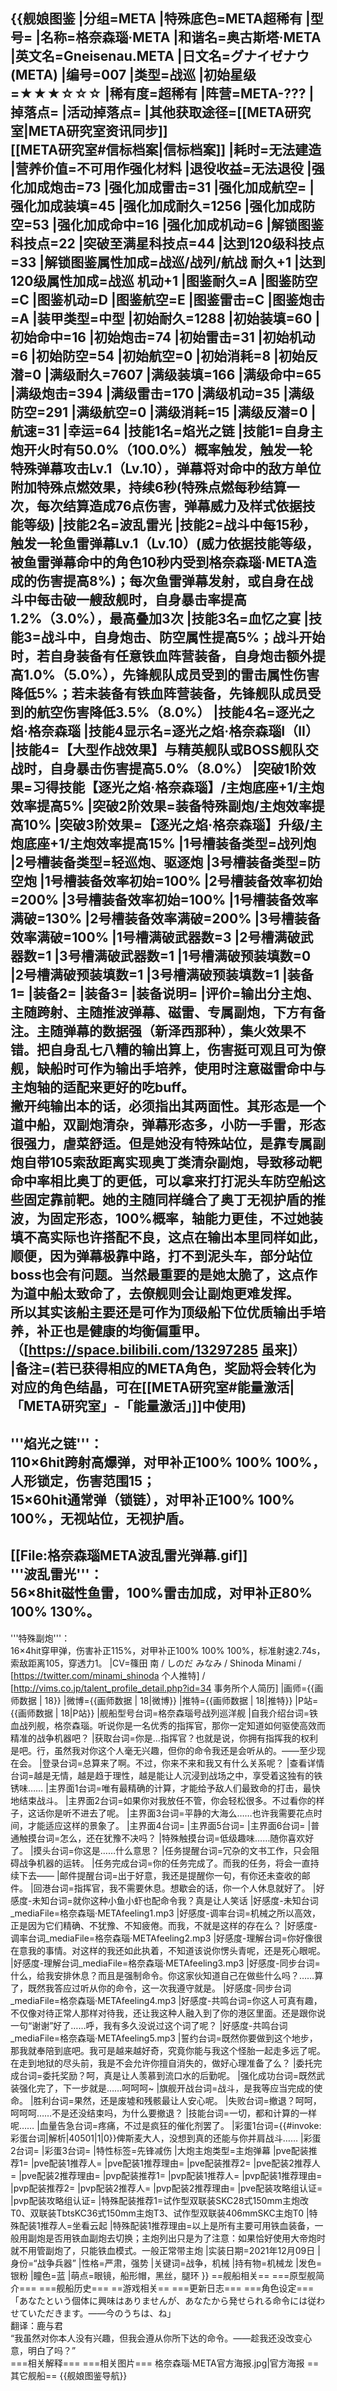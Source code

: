 {{舰娘图鉴
|分组=META
|特殊底色=META超稀有
|型号=
|名称=格奈森瑙·META
|和谐名=奥古斯塔·META
|英文名=Gneisenau.META
|日文名=グナイゼナウ(META)
|编号=007
|类型=战巡
|初始星级=★★★☆☆☆
|稀有度=超稀有
|阵营=META-???
|掉落点=
|活动掉落点=
|其他获取途径=[[META研究室|META研究室资讯同步]]<br>[[META研究室#信标档案|信标档案]]
|耗时=无法建造
|营养价值=不可用作强化材料
|退役收益=无法退役
|强化加成炮击=73
|强化加成雷击=31
|强化加成航空=
|强化加成装填=45
|强化加成耐久=1256
|强化加成防空=53
|强化加成命中=16
|强化加成机动=6
|解锁图鉴科技点=22
|突破至满星科技点=44
|达到120级科技点=33
|解锁图鉴属性加成=战巡/战列/航战 耐久+1
|达到120级属性加成=战巡 机动+1
|图鉴耐久=A
|图鉴防空=C
|图鉴机动=D
|图鉴航空=E
|图鉴雷击=C
|图鉴炮击=A
|装甲类型=中型
|初始耐久=1288
|初始装填=60
|初始命中=16
|初始炮击=74
|初始雷击=31
|初始机动=6
|初始防空=54
|初始航空=0
|初始消耗=8
|初始反潜=0
|满级耐久=7607
|满级装填=166
|满级命中=65
|满级炮击=394
|满级雷击=170
|满级机动=35
|满级防空=291
|满级航空=0
|满级消耗=15
|满级反潜=0
|航速=31
|幸运=64
|技能1名=焰光之链
|技能1=自身主炮开火时有50.0%（100.0%）概率触发，触发一轮特殊弹幕攻击Lv.1（Lv.10），弹幕将对命中的敌方单位附加特殊点燃效果，持续6秒(特殊点燃每秒结算一次，每次结算造成76点伤害，弹幕威力及样式依据技能等级)
|技能2名=波乱雷光
|技能2=战斗中每15秒，触发一轮鱼雷弹幕Lv.1（Lv.10）(威力依据技能等级，被鱼雷弹幕命中的角色10秒内受到格奈森瑙·META造成的伤害提高8%)；每次鱼雷弹幕发射，或自身在战斗中每击破一艘敌舰时，自身暴击率提高1.2%（3.0%），最高叠加3次
|技能3名=血忆之宴
|技能3=战斗中，自身炮击、防空属性提高5%；战斗开始时，若自身装备有任意铁血阵营装备，自身炮击额外提高1.0%（5.0%），先锋舰队成员受到的雷击属性伤害降低5%；若未装备有铁血阵营装备，先锋舰队成员受到的航空伤害降低3.5%（8.0%）
|技能4名=逐光之焰·格奈森瑙
|技能4显示名=逐光之焰·格奈森瑙I（II）
|技能4=【大型作战效果】与精英舰队或BOSS舰队交战时，自身暴击伤害提高5.0%（8.0%）
|突破1阶效果=习得技能【逐光之焰·格奈森瑙】/主炮底座+1/主炮效率提高5%
|突破2阶效果=装备特殊副炮/主炮效率提高10%
|突破3阶效果=【逐光之焰·格奈森瑙】升级/主炮底座+1/主炮效率提高15%
|1号槽装备类型=战列炮
|2号槽装备类型=轻巡炮、驱逐炮
|3号槽装备类型=防空炮
|1号槽装备效率初始=100%
|2号槽装备效率初始=200%
|3号槽装备效率初始=100%
|1号槽装备效率满破=130%
|2号槽装备效率满破=200%
|3号槽装备效率满破=100%
|1号槽满破武器数=3
|2号槽满破武器数=1
|3号槽满破武器数=1
|1号槽满破预装填数=0
|2号槽满破预装填数=1
|3号槽满破预装填数=1
|装备1=
|装备2=
|装备3=
|装备说明=
|评价=输出分主炮、主随跨射、主随推波弹幕、磁雷、专属副炮，下方有备注。主随弹幕的数据强（新泽西那种），集火效果不错。把自身乱七八糟的输出算上，伤害挺可观且可为僚舰，缺船时可作为输出手培养，使用时注意磁雷命中与主炮轴的适配来更好的吃buff。<br>
撇开纯输出本的话，必须指出其两面性。其形态是一个道中船，双副炮清杂，弹幕形态多，小防一手雷，形态很强力，虐菜舒适。但是她没有特殊站位，是靠专属副炮自带105索敌距离实现奥丁类清杂副炮，导致移动靶命中率相比奥丁的更低，可以拿来打打泥头车防空船这些固定靠前靶。她的主随同样缝合了奥丁无视护盾的推波，为固定形态，100%概率，轴能力更佳，不过她装填不高实际也许搭配不良，这点在输出本里同样如此，顺便，因为弹幕极靠中路，打不到泥头车，部分站位boss也会有问题。当然最重要的是她太脆了，这点作为道中船太致命了，去僚舰则会让副炮更难发挥。<br>
所以其实该船主要还是可作为顶级船下位优质输出手培养，补正也是健康的均衡偏重甲。（[https://space.bilibili.com/13297285 虽来]）<br>
|备注=(若已获得相应的META角色，奖励将会转化为对应的角色结晶，可在[[META研究室#能量激活|「META研究室」-「能量激活」]]中使用)
----
'''焰光之链'''：<br>
110×6hit跨射高爆弹，对甲补正100% 100% 100%，人形锁定，伤害范围15；<br>
15×60hit通常弹（锁链），对甲补正100% 100% 100%，无视站位，无视护盾。
----
[[File:格奈森瑙META波乱雷光弹幕.gif]]<br>
'''波乱雷光'''：<br>
56×8hit磁性鱼雷，100%雷击加成，对甲补正80% 100% 130%。
----
'''特殊副炮'''：<br>
16×4hit穿甲弹，伤害补正115%，对甲补正100% 100% 100%，标准射速2.74s，索敌距离105，穿透力1。
|CV=篠田 南 / しのだ みなみ / Shinoda Minami / [https://twitter.com/minami_shinoda 个人推特] / [http://vims.co.jp/talent_profile_detail.php?id=34 事务所个人简历]
|画师={{画师数据 | 18}}
|微博={{画师数据 | 18|微博}}
|推特={{画师数据 | 18|推特}}
|P站={{画师数据 | 18|P站}}
|舰船型号台词=格奈森瑙号战列巡洋舰
|自我介绍台词=铁血战列舰，格奈森瑙。听说你是一名优秀的指挥官，那你一定知道如何驱使高效而精准的战争机器吧？
|获取台词=你是…指挥官？也就是说，你拥有指挥我的权利是吧。行，虽然我对你这个人毫无兴趣，但你的命令我还是会听从的。——至少现在会。
|登录台词=总算来了啊。不过，你来不来和我又有什么关系呢？
|查看详情台词=越是无情，越是趋于理性，越是能让人沉浸到战场之中，享受着这独有的铁锈味……
|主界面1台词=唯有最精确的计算，才能给予敌人们最致命的打击，最快地结束战斗。
|主界面2台词=如果你对我放任不管，你会轻松很多。不过看你的样子，这话你是听不进去了呢。
|主界面3台词=平静的大海么……也许我需要花点时间，才能适应这样的景象了。
|主界面4台词=
|主界面5台词=
|主界面6台词=
|普通触摸台词=怎么，还在犹豫不决吗？
|特殊触摸台词=低级趣味……随你喜欢好了。
|摸头台词=你这是……什么意思？
|任务提醒台词=冗杂的文书工作，只会阻碍战争机器的运转。
|任务完成台词=你的任务完成了。而我的任务，将会一直持续下去——
|邮件提醒台词=出于好意，我还是提醒你一句，有你还未查收的邮件。
|回港台词=指挥官，我不需要休息。想歇会的话，你一个人休息就好了。
|好感度-未知台词=就你这种小鱼小虾也配命令我？真是让人笑话
|好感度-未知台词_mediaFile=格奈森瑙·METAfeeling1.mp3
|好感度-调率台词=机械之所以高效，正是因为它们精确、不犹豫、不知疲倦。而我，不就是这样的存在么？
|好感度-调率台词_mediaFile=格奈森瑙·METAfeeling2.mp3
|好感度-理解台词=你好像很在意我的事情。对这样的我还如此执着，不知道该说你愣头青呢，还是死心眼呢。
|好感度-理解台词_mediaFile=格奈森瑙·METAfeeling3.mp3
|好感度-同步台词=什么，给我安排休息？而且是强制命令。你这家伙知道自己在做些什么吗？……算了，既然我答应过听从你的命令，这一次我遵守就是。
|好感度-同步台词_mediaFile=格奈森瑙·METAfeeling4.mp3
|好感度-共鸣台词=你这人可真有趣，不仅像对待正常人那样对待我，还让我这种人融入到了你的港区里面。还是跟你说一句“谢谢”好了……呼，我有多久没说过这个词了呢？
|好感度-共鸣台词_mediaFile=格奈森瑙·METAfeeling5.mp3
|誓约台词=既然你要做到这个地步，那我就奉陪到底吧。我可是越来越好奇，究竟你能与我这个怪胎一起走多远了呢。在走到地狱的尽头前，我是不会允许你擅自消失的，做好心理准备了么？
|委托完成台词=委托奖励？呵，真是让人羡慕到流口水的后勤呢。
|强化成功台词=既然武装强化完了，下一步就是……呵呵呵~
|旗舰开战台词=战斗，是我等应当完成的使命。
|胜利台词=果然，还是废墟和残骸最让人安心呢。
|失败台词=撤退？呵呵，呵呵呵……不是还没结束吗，为什么要撤退？
|技能台词=一切，都和计算的一样呢……
|血量告急台词=疼痛，不过是疯狂的催化剂罢了。
|彩蛋1台词={{#invoke:彩蛋台词|解析|40501|1|0}}俾斯麦大人，没想到真的还能与你并肩战斗……
|彩蛋2台词=
|彩蛋3台词=
|特性标签=先锋减伤
|大炮主炮类型=主炮弹幕
|pve配装推荐1=
|pve配装1推荐人=
|pve配装1推荐理由=
|pve配装推荐2=
|pve配装2推荐人=
|pve配装2推荐理由=
|pvp配装推荐1=
|pvp配装1推荐人=
|pvp配装1推荐理由=
|pvp配装推荐2=
|pvp配装2推荐人=
|pvp配装2推荐理由=
|pve配装攻略组认证=
|pvp配装攻略组认证=
|特殊配装推荐1=试作型双联装SKC28式150mm主炮改T0、双联装TbtsKC36式150mm主炮T3、试作型双联装406mmSKC主炮T0
|特殊配装1推荐人=坐看云起
|特殊配装1推荐理由=以上是所有主要可用铁血装备，一般用副炮是否用铁血副炮去切换；主炮列出只是为了注意：如果恰好使用大帝炮时就不用管副炮了，只能铁血模式。一般正常带主炮
|实装日期=2021年12月09日
|身份=“战争兵器”
|性格=严肃，强势
|关键词=战争，机械
|持有物=机械龙
|发色=银粉
|瞳色=蓝
|萌点=眼镜，船形帽，黑丝，腿环
}}
==舰船相关==
===原型舰简介===
===舰船历史===
==游戏相关==
===更新日志===
===角色设定===
「あなたという個体に興味はありませんが、あなたから発せられる命令には従わせていただきます。――今のうちは、ね」<br>
翻译：鹿与君<br>
“我虽然对你本人没有兴趣，但我会遵从你所下达的命令。——趁我还没改变心意，明白了吗？”<br>
===相关解释===
===相关图片===
<gallery mode="packed" heights="300px">
格奈森瑙·META官方海报.jpg|官方海报
</gallery>
==其它舰船==
{{舰娘图鉴导航}}
